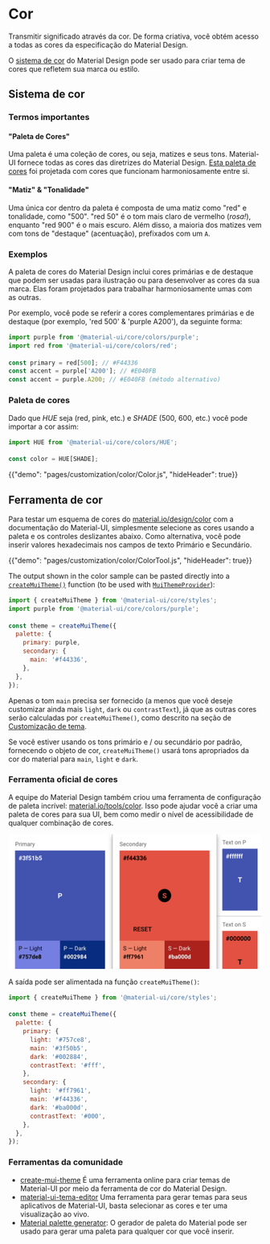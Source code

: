 # Cor

<p class="description">Transmitir significado através da cor. De forma criativa, você obtém acesso a todas as cores da especificação do Material Design.</p>

O [sistema de cor](https://material.io/design/color/) do Material Design pode ser usado para criar tema de cores que refletem sua marca ou estilo.

## Sistema de cor

### Termos importantes

#### "Paleta de Cores"

Uma paleta é uma coleção de cores, ou seja, matizes e seus tons. Material-UI fornece todas as cores das diretrizes do Material Design. [Esta paleta de cores](#color-palette) foi projetada com cores que funcionam harmoniosamente entre si.

#### "Matiz" & "Tonalidade"

Uma única cor dentro da paleta é composta de uma matiz como "red" e tonalidade, como "500". "red 50" é o tom mais claro de vermelho (*rosa!*), enquanto "red 900" é o mais escuro. Além disso, a maioria dos matizes vem com tons de "destaque" (acentuação), prefixados com um `A`.

### Exemplos

A paleta de cores do Material Design inclui cores primárias e de destaque que podem ser usadas para ilustração ou para desenvolver as cores da sua marca. Elas foram projetados para trabalhar harmoniosamente umas com as outras.

Por exemplo, você pode se referir a cores complementares primárias e de destaque (por exemplo, 'red 500' & 'purple A200'), da seguinte forma:

```js
import purple from '@material-ui/core/colors/purple';
import red from '@material-ui/core/colors/red';

const primary = red[500]; // #F44336
const accent = purple['A200']; // #E040FB
const accent = purple.A200; // #E040FB (método alternativo)
```

### Paleta de cores

Dado que *HUE* seja (red, pink, etc.) e *SHADE* (500, 600, etc.) você pode importar a cor assim:

```jsx
import HUE from '@material-ui/core/colors/HUE';

const color = HUE[SHADE];
```

{{"demo": "pages/customization/color/Color.js", "hideHeader": true}}

## Ferramenta de cor

Para testar um esquema de cores do [material.io/design/color](https://material.io/design/color/) com a documentação do Material-UI, simplesmente selecione as cores usando a paleta e os controles deslizantes abaixo. Como alternativa, você pode inserir valores hexadecimais nos campos de texto Primário e Secundário.

{{"demo": "pages/customization/color/ColorTool.js", "hideHeader": true}}

The output shown in the color sample can be pasted directly into a [`createMuiTheme()`](/customization/theming/#createmuitheme-options-theme) function (to be used with [`MuiThemeProvider`](/customization/theming/#theme-provider)):

```jsx
import { createMuiTheme } from '@material-ui/core/styles';
import purple from '@material-ui/core/colors/purple';

const theme = createMuiTheme({
  palette: {
    primary: purple,
    secondary: {
      main: '#f44336',
    },
  },
});
```

Apenas o tom `main` precisa ser fornecido (a menos que você deseje customizar ainda mais `light`, `dark` ou `contrastText`), já que as outras cores serão calculadas por `createMuiTheme()`, como descrito na seção de [Customização de tema](/customization/palette/).

Se você estiver usando os tons primário e / ou secundário por padrão, fornecendo o objeto de cor, `createMuiTheme()` usará tons apropriados da cor do material para `main`, `light` e `dark`.

### Ferramenta oficial de cores

A equipe do Material Design também criou uma ferramenta de configuração de paleta incrível: [material.io/tools/color](https://material.io/tools/color/). Isso pode ajudar você a criar uma paleta de cores para sua UI, bem como medir o nível de acessibilidade de qualquer combinação de cores.

<a href="https://material.io/tools/color/#!/?view.left=0&view.right=0&primary.color=3F51B5&secondary.color=F44336">
  <img src="/static/images/color/colorTool.png" alt="Ferramenta oficial de cores" style="width: 574px" />
</a>

A saída pode ser alimentada na função `createMuiTheme()`:

```jsx
import { createMuiTheme } from '@material-ui/core/styles';

const theme = createMuiTheme({
  palette: {
    primary: {
      light: '#757ce8',
      main: '#3f50b5',
      dark: '#002884',
      contrastText: '#fff',
    },
    secondary: {
      light: '#ff7961',
      main: '#f44336',
      dark: '#ba000d',
      contrastText: '#000',
    },
  },
});
```

### Ferramentas da comunidade

- [create-mui-theme](https://react-theming.github.io/create-mui-theme/) É uma ferramenta online para criar temas de Material-UI por meio da ferramenta de cor do Material Design.
- [material-ui-tema-editor](https://in-your-saas.github.io/material-ui-theme-editor/) Uma ferramenta para gerar temas para seus aplicativos de Material-UI, basta selecionar as cores e ter uma visualização ao vivo.
- [Material palette generator](https://material.io/inline-tools/color/): O gerador de paleta do Material pode ser usado para gerar uma paleta para qualquer cor que você inserir.